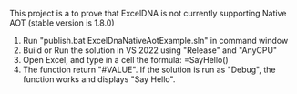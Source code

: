 This project is a to prove that ExcelDNA is not currently supporting Native AOT (stable version is 1.8.0)

1. Run "publish.bat ExcelDnaNativeAotExample.sln" in command window
2. Build or Run the solution in VS 2022 using "Release" and "AnyCPU"
3. Open Excel, and type in a cell the formula: =SayHello()
4. The function return "#VALUE". If the solution is run as "Debug", the function works and displays "Say Hello".


